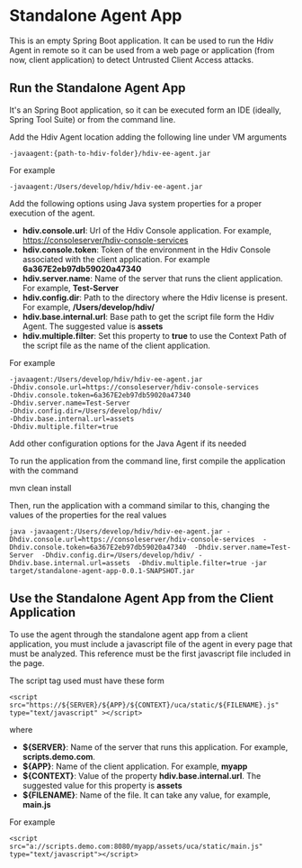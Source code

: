 # Standalone Agent App
This is an empty Spring Boot application. It can be used to run the Hdiv Agent in remote so it can be used 
from a web page or application (from now, client application) to detect Untrusted Client Access attacks.

## Run the Standalone Agent App
It's an Spring Boot application, so it can be executed form an IDE (ideally, Spring Tool Suite) or 
from the command line. 

Add the Hdiv Agent location adding the following line under VM arguments

```
-javaagent:{path-to-hdiv-folder}/hdiv-ee-agent.jar
```

For example

```
-javaagent:/Users/develop/hdiv/hdiv-ee-agent.jar
```

Add the following options using Java system properties for a proper execution of the agent. 

* **hdiv.console.url**: Url of the Hdiv Console application. For example, [https://consoleserver/hdiv-console-services](https://consoleserver/hdiv-console-services)
* **hdiv.console.token**: Token of the environment in the Hdiv Console associated with the client application. For example
**6a367E2eb97db59020a47340**
* **hdiv.server.name**: Name of the server that runs the client application. For example, **Test-Server**
* **hdiv.config.dir**: Path to the directory where the Hdiv license is present. For example, **/Users/develop/hdiv/**
* **hdiv.base.internal.url**: Base path to get the script file form the Hdiv Agent. The suggested value is **assets**
* **hdiv.multiple.filter**: Set this property to **true** to use the Context Path of the script file as the 
name of the client application.

For example

```
-javaagent:/Users/develop/hdiv/hdiv-ee-agent.jar
-Dhdiv.console.url=https://consoleserver/hdiv-console-services 
-Dhdiv.console.token=6a367E2eb97db59020a47340 
-Dhdiv.server.name=Test-Server 
-Dhdiv.config.dir=/Users/develop/hdiv/
-Dhdiv.base.internal.url=assets
-Dhdiv.multiple.filter=true
```

Add other configuration options for the Java Agent if its needed

To run the application from the command line, first compile the application with the command

mvn clean install

Then, run the application with a command similar to this, changing the values of the properties for the real values

```
java -javaagent:/Users/develop/hdiv/hdiv-ee-agent.jar -Dhdiv.console.url=https://consoleserver/hdiv-console-services  -Dhdiv.console.token=6a367E2eb97db59020a47340  -Dhdiv.server.name=Test-Server  -Dhdiv.config.dir=/Users/develop/hdiv/ -Dhdiv.base.internal.url=assets  -Dhdiv.multiple.filter=true -jar target/standalone-agent-app-0.0.1-SNAPSHOT.jar 
```


## Use the Standalone Agent App from the Client Application
To use the agent through the standalone agent app from a client application, you must include a javascript 
file of the agent in every page that must be analyzed. This reference must be the first javascript file included
in the page.

The script tag used must have these form

```
<script src="https://${SERVER}/${APP}/${CONTEXT}/uca/static/${FILENAME}.js" type="text/javascript" ></script>
```

where

* **${SERVER}**: Name of the server that runs this application. For example, **scripts.demo.com**.
* **${APP}**: Name of the client application. For example, **myapp**
* **${CONTEXT}**: Value of the property **hdiv.base.internal.url**. The suggested value for this property is **assets**
* **${FILENAME}**: Name of the file. It can take any value, for example, **main.js**

For example

```
<script src="a://scripts.demo.com:8080/myapp/assets/uca/static/main.js" type="text/javascript"></script>
```